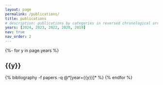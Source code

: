 ```yaml
---
layout: page
permalink: /publications/
title: publications
# description: publications by categories in reversed chronological order. generated by jekyll-scholar.
years: [2024, 2023, 2022, 2020, 2019]
nav: true
nav_order: 2
---
```

<!-- _pages/publications.md -->
<div class="publications">

{%- for y in page.years %}
  <h2 class="year">{{y}}</h2>
  {% bibliography -f papers -q @*[year={{y}}]* %}
{% endfor %}

</div>
